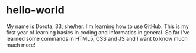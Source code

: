 # hello-world
My name is Dorota, 33, she/her.
I'm learning how to use GitHub.
This is my first year of learning basics in coding and Informatics in general.
So far I've learned some commands in HTML5, CSS and JS and I want to know much much more!
